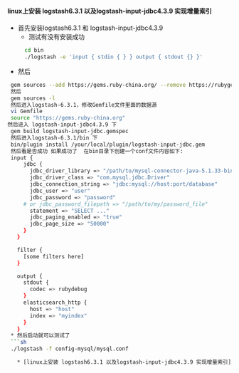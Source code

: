 #### linux上安装 logstash6.3.1 以及logstash-input-jdbc4.3.9 实现增量索引

* 首先安装logstash6.3.1 和 logstash-input-jdbc4.3.9
  * 测试有没有安装成功
  ```sh
	cd bin
	./logstash -e 'input { stdin { } } output { stdout {} }'
 * 然后
 ```sh
  gem sources --add https://gems.ruby-china.org/ --remove https://rubygems.org/
  然后
  gem sources -l
  然后进入logstash-6.3.1，修改Gemfile文件里面的数据源
  vi Gemfile
  source "https://gems.ruby-china.org"
 然后进入 logstash-input-jdbc4.3.9 下
  gem build logstash-input-jdbc.gemspec
  然后进入logstash-6.3.1/bin 下
  bin/plugin install /your/local/plugin/logstash-input-jdbc.gem
  然后看是否成功 如果成功了  在bin目录下创建一个conf文件内容如下:
  input {
	  jdbc {
	    jdbc_driver_library => "/path/to/mysql-connector-java-5.1.33-bin.jar"
	    jdbc_driver_class => "com.mysql.jdbc.Driver"
	    jdbc_connection_string => "jdbc:mysql://host:port/database"
	    jdbc_user => "user"
	    jdbc_password => "password"
      # or jdbc_password_filepath => "/path/to/my/password_file"
	    statement => "SELECT ..."
	    jdbc_paging_enabled => "true"
	    jdbc_page_size => "50000"
	  }
	}

	filter {
	  [some filters here]
	}

	output {
	  stdout {
	    codec => rubydebug
	  }
	  elasticsearch_http {
	    host => "host"
	    index => "myindex"
	  }
	}
  * 然后启动就可以测试了
  ```sh
  ./logstash -f config-mysql/mysql.conf 
  
    * [linux上安装 logstash6.3.1 以及logstash-input-jdbc4.3.9 实现增量索引](https://blog.csdn.net/q15150676766/article/details/75949679)
  
